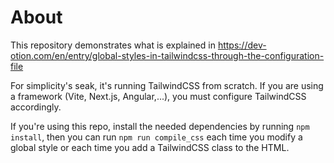 About
====

This repository demonstrates what is explained in https://dev-otion.com/en/entry/global-styles-in-tailwindcss-through-the-configuration-file

For simplicity's seak, it's running TailwindCSS from scratch. If you are using a framework (Vite, Next.js, Angular,...), you must configure TailwindCSS accordingly.

If you're using this repo, install the needed dependencies by running `npm install`, then you can run `npm run compile_css` each time you modify a global style or each time you add a TailwindCSS class to the HTML.
